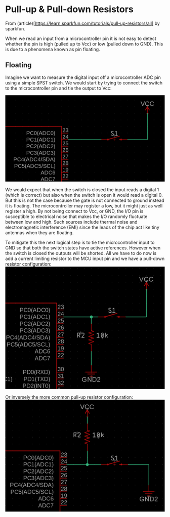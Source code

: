 # Pull-up & Pull-down Resistors

From (article)[https://learn.sparkfun.com/tutorials/pull-up-resistors/all] by sparkfun.

When we read an input from a microcontroller pin it is not easy to detect whether the pin is high (pulled up to Vcc) or low (pulled down to GND). This is due to a phenomena known as pin floating.

## Floating

Imagine we want to measure the digital input off a microcontroller ADC pin using a simple SPST switch. We would start by trying to connect the switch to the microcontroller pin and tie the output to Vcc:

![img](/Applications/img/pd-1.png)


We would expect that when the switch is closed the input reads a digital 1 (which is correct) but also when the switch is open it would read a digital 0. But this is not the case because the gate is not connected to ground instead it is floating. The microcontroller may register a low, but it might just as well register a high. By not being connect to Vcc, or GND, the I/O pin is susceptible to electrical noise that makes the I/O randomly fluctuate between low and high. Such sources include thermal noise and electromagnetic interference (EMI) since the leads of the chip act like tiny antennas when they are floating.

To mitigate this the next logical step is to tie the microcontroller input to GND so that both the switch states have active references. However when the switch is closed the outputs will be shorted. All we have to do now is add a current limiting resistor to the MCU input pin and we have a pull-down resistor configuration:
![img](/Applications/img/pd-2.png)

Or inversely the more common pull-up resistor configuration:
![img](/Applications/img/pu-1.png)